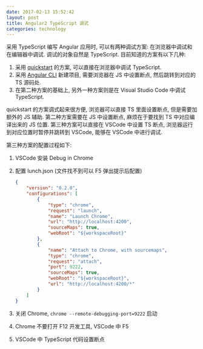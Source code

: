 ```yaml
---
date: 2017-02-13 15:52:42
layout: post
title: Angular2 TypeScript 调式
categories: technology
---
```


采用 TypeScript 编写 Angular 应用时, 可以有两种调试方案: 在浏览器中调试和在编辑器中调试. 调试的对象自然是 TypeScript. 目前知道的方案有以下几种:

1. 采用 [quickstart](https://github.com/angular/quickstart) 的方案, 可以直接在浏览器中调试 TypeScript. 
2. 采用 [Angular CLI](https://github.com/angular/angular-cli) 新建项目, 需要浏览器在 JS 中设置断点, 然后跳转到对应的 TS 源码处.
3. 在第二种方案的基础上, 另外一种方案则是在 Visual Studio Code 中调试 TypeScript. 

quickstart 的方案调式起来很方便, 浏览器可以直接 TS 里面设置断点, 但是需要加额外的 JS 辅助. 第二种方案需要在 JS 中设置断点, 麻烦在于要找到 TS 中对应编译出来的 JS 位置. 第三种方案可以直接在 VSCode 中设置 TS 断点, 浏览器运行到对应位置时暂停并跳转到 VSCode, 能够在 VSCode 中进行调试.

第三种方案的配置过程如下:

1. VSCode 安装 Debug in Chrome
2. 配置 lunch.json (文件找不到可以 F5 弹出提示后配置)

    ````json
    {
        "version": "0.2.0",
        "configurations": [
            {
                "type": "chrome",
                "request": "launch",
                "name": "Launch Chrome",
                "url": "http://localhost:4200",
                "sourceMaps": true,
                "webRoot": "${workspaceRoot}"
            },
            {
                "name": "Attach to Chrome, with sourcemaps",
                "type": "chrome",
                "request": "attach",
                "port": 9222,
                "sourceMaps": true,
                "webRoot": "${workspaceRoot}",
                "url": "http://localhost:4200/*"
            }
        ]
    }
    ````

3. 关闭 Chrome, `chrome --remote-debugging-port=9222` 启动
4. Chrome 不要打开 F12 开发工具, VSCode 中 F5
5. VSCode 中 TypeScript 代码设置断点
